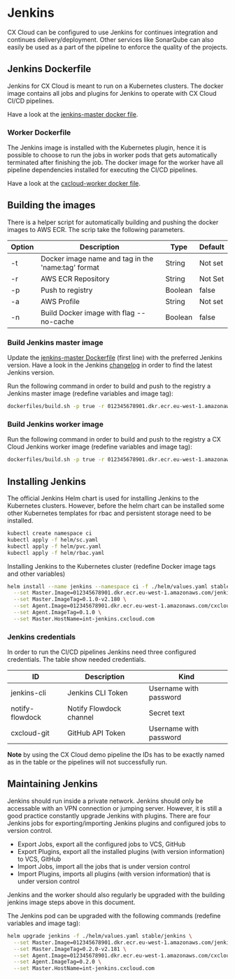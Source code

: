 # Jenkins

CX Cloud can be configured to use Jenkins for continues integration and continues delivery/deployment. Other services like SonarQube can also easily be used as a part of the pipeline to enforce the quality of the projects.

## Jenkins Dockerfile

Jenkins for CX Cloud is meant to run on a Kubernetes clusters. The docker image contains all jobs and plugins for Jenkins to operate with CX Cloud CI/CD pipelines.

Have a look at the [jenkins-master docker file](dockerfiles/jenkins-master/Dockerfile).

### Worker Dockerfile

The Jenkins image is installed with the Kubernetes plugin, hence it is possible to choose to run the jobs in worker pods that gets automatically terminated after finishing the job. The docker image for the worker have all pipeline dependencies installed for executing the CI/CD pipelines.

Have a look at the [cxcloud-worker docker file](dockerfiles/cxcloud-worker/Dockerfile).

## Building the images

There is a helper script for automatically building and pushing the docker images to AWS ECR. The scrip take the following parameters.

| Option | Description | Type | Default|
| --- | --- | --- | --- |
| -t | Docker image name and tag in the 'name:tag' format | String | Not set |
| -r | AWS ECR Repository | String | Not Set |
| -p | Push to registry | Boolean | false |
| -a | AWS Profile | String | Not set |
| -n | Build Docker image with flag --no-cache | Boolean | false |

### Build Jenkins master image

Update the [jenkins-master Dockerfile](dockerfiles/jenkins-master/Dockerfile) (first line) with the preferred Jenkins version. Have a look in the Jenkins [changelog](https://jenkins.io/changelog/) in order to find the latest Jenkins version.

Run the following command in order to build and push to the registry a Jenkins master image (redefine variables and image tag):

```sh
dockerfiles/build.sh -p true -r 012345678901.dkr.ecr.eu-west-1.amazonaws.com -t jenkins-master:0.1.0-v2.180
```

### Build Jenkins worker image

Run the following command in order to build and push to the registry a CX Cloud Jenkins worker image (redefine variables and image tag):

```sh
dockerfiles/build.sh -p true -r 012345678901.dkr.ecr.eu-west-1.amazonaws.com -t cxcloud-worker:0.1.0
```

## Installing Jenkins

The official Jenkins Helm chart is used for installing Jenkins to the Kubernetes clusters. However, before the helm chart can be installed some other Kubernetes templates for rbac and persistent storage need to be installed.

```sh
kubectl create namespace ci
kubectl apply -f helm/sc.yaml
kubectl apply -f helm/pvc.yaml
kubectl apply -f helm/rbac.yaml
```

Installing Jenkins to the Kubernetes cluster (redefine Docker image tags and other variables)

```sh
helm install --name jenkins --namespace ci -f ./helm/values.yaml stable/jenkins \
  --set Master.Image=012345678901.dkr.ecr.eu-west-1.amazonaws.com/jenkins-master \
  --set Master.ImageTag=0.1.0-v2.180 \
  --set Agent.Image=012345678901.dkr.ecr.eu-west-1.amazonaws.com/cxcloud-worker \
  --set Agent.ImageTag=0.1.0 \
  --set Master.HostName=int-jenkins.cxcloud.com
```

### Jenkins credentials

In order to run the CI/CD pipelines Jenkins need three configured credentials. The table show needed credentials.

| ID | Description | Kind |
| --- | --- | --- |
| jenkins-cli | Jenkins CLI Token | Username with password |
| notify-flowdock | Notify Flowdock channel | Secret text |
| cxcloud-git | GitHub API Token | Username with password |

**Note** by using the CX Cloud demo pipeline the IDs has to be exactly named as in the table or the pipelines will not successfully run.

## Maintaining Jenkins

Jenkins should run inside a private network. Jenkins should only be accessable with an VPN connection or jumping server. However, it is still a good practice constantly upgrade Jenkins with plugins. There are four Jenkins jobs for exporting/importing Jenkins plugins and configured jobs to version control.

- Export Jobs, export all the configured jobs to VCS, GitHub
- Export Plugins, export all the installed plugins (with version information) to VCS, GitHub
- Import Jobs, import all the jobs that is under version control
- Import Plugins, imports all plugins (with version information) that is under version control

Jenkins and the worker should also regularly be upgraded with the building jenkins image steps above in this document.

The Jenkins pod can be upgraded with the following commands (redefine variables and image tag):

```sh
helm upgrade jenkins -f ./helm/values.yaml stable/jenkins \
  --set Master.Image=012345678901.dkr.ecr.eu-west-1.amazonaws.com/jenkins-master \
  --set Master.ImageTag=0.2.0-v2.181 \
  --set Agent.Image=012345678901.dkr.ecr.eu-west-1.amazonaws.com/cxcloud-worker \
  --set Agent.ImageTag=0.2.0 \
  --set Master.HostName=int-jenkins.cxcloud.com
```

